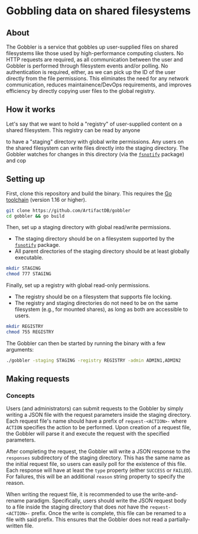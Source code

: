 # Gobbling data on shared filesystems

## About

The Gobbler is a service that gobbles up user-supplied files on shared filesystems like those used by high-performance computing clusters.
No HTTP requests are required, as all communication between the user and Gobbler is performed through filesystem events and/or polling.
No authentication is required, either, as we can pick up the ID of the user directly from the file permissions.
This eliminates the need for any network communication, reduces maintainence/DevOps requirements, and improves efficiency by directly copying user files to the global registry.

## How it works

Let's say that we want to hold a "registry" of user-supplied content on a shared filesystem.
This registry can be read by anyone 

to have a "staging" directory with global write permissions.
Any users on the shared filesystem can write files directly into the staging directory.
The Gobbler watches for changes in this directory (via the [`fsnotify`](httsp://github.com/fsnotify/fsnotify) package) and cop

## Setting up

First, clone this repository and build the binary. 
This requires the [Go toolchain](https://go.dev/dl) (version 1.16 or higher).

```sh
git clone https://github.com/ArtifactDB/gobbler
cd gobbler && go build
```

Then, set up a staging directory with global read/write permissions.

- The staging directory should be on a filesystem supported by the [`fsnotify`](httsp://github.com/fsnotify/fsnotify) package.
- All parent directories of the staging directory should be at least globally executable.

```sh
mkdir STAGING
chmod 777 STAGING
```

Finally, set up a registry with global read-only permissions.

- The registry should be on a filesystem that supports file locking.
- The registry and staging directories do not need to be on the same filesystem (e.g., for mounted shares), as long as both are accessible to users. 

```sh
mkdir REGISTRY
chmod 755 REGISTRY
```

The Gobbler can then be started by running the binary with a few arguments:

```sh
./gobbler -staging STAGING -registry REGISTRY -admin ADMIN1,ADMIN2
```

## Making requests 

### Concepts 

Users (and administrators) can submit requests to the Gobbler by simply writing a JSON file with the request parameters inside the staging directory.
Each request file's name should have a prefix of `request-<ACTION>-` where `ACTION` specifies the action to be performed.
Upon creation of a request file, the Gobbler will parse it and execute the request with the specified parameters.

After completing the request, the Gobbler will write a JSON response to the `responses` subdirectory of the staging directory.
This has the same name as the initial request file, so users can easily poll for the existence of this file.
Each response will have at least the `type` property (either `SUCCESS` or `FAILED`).
For failures, this will be an additional `reason` string property to specify the reason.

When writing the request file, it is recommended to use the write-and-rename paradigm.
Specifically, users should write the JSON request body to a file inside the staging directory that does _not_ have the `request-<ACTION>-` prefix.
Once the write is complete, this file can be renamed to a file with said prefix.
This ensures that the Gobbler does not read a partially-written file.



